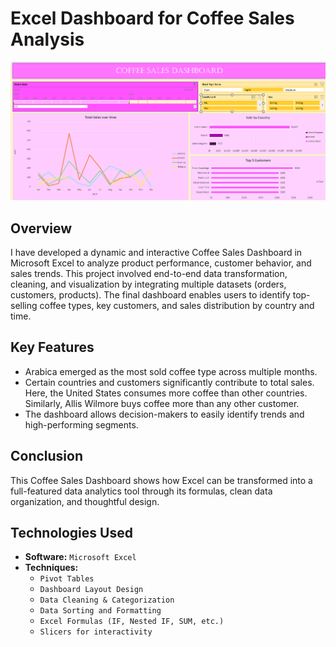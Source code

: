 # Excel Dashboard for Coffee Sales Analysis


![Alt text for the image](https://github.com/Pianomello/Coffee_Sales_analysis/blob/main/Screenshot%202025-06-03%20212937.png)

## Overview

I have developed a dynamic and interactive Coffee Sales Dashboard in Microsoft Excel to analyze product performance, customer behavior, and sales trends. This project involved end-to-end data transformation, cleaning, and visualization by integrating multiple datasets (orders, customers, products). The final dashboard enables users to identify top-selling coffee types, key customers, and sales distribution by country and time.

## Key Features
  - Arabica emerged as the most sold coffee type across multiple months.
  - Certain countries and customers significantly contribute to total sales. Here, the United
States consumes more coffee than other countries. Similarly, Allis Wilmore buys coffee
more than any other customer.
  - The dashboard allows decision-makers to easily identify trends and high-performing
segments.



## Conclusion
This Coffee Sales Dashboard shows how Excel can be transformed into a full-featured data
analytics tool through its formulas, clean data organization, and thoughtful design.





## Technologies Used

- **Software:** `Microsoft Excel`
- **Techniques:**
  - `Pivot Tables`
  - `Dashboard Layout Design`
  - `Data Cleaning & Categorization`
  - `Data Sorting and Formatting`
  - `Excel Formulas (IF, Nested IF, SUM, etc.)`
  - `Slicers for interactivity`



